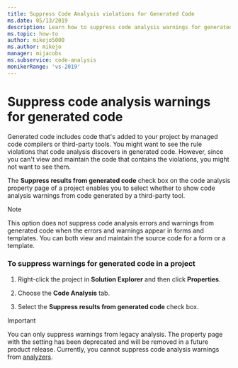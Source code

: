 ```yaml
---
title: Suppress Code Analysis violations for Generated Code
ms.date: 05/13/2019
description: Learn how to suppress code analysis warnings for generated code. See how to prevent Visual Studio from displaying legacy analysis warnings about generated code.
ms.topic: how-to
author: mikejo5000
ms.author: mikejo
manager: mijacobs
ms.subservice: code-analysis
monikerRange: 'vs-2019'
---
```

# Suppress code analysis warnings for generated code

Generated code includes code that's added to your project by managed code compilers or third-party tools. You might want to see the rule violations that code analysis discovers in generated code. However, since you can't view and maintain the code that contains the violations, you might not want to see them.

The **Suppress results from generated code** check box on the code analysis property page of a project enables you to select whether to show code analysis warnings from code generated by a third-party tool.

> [!NOTE]
> This option does not suppress code analysis errors and warnings from generated code when the errors and warnings appear in forms and templates. You can both view and maintain the source code for a form or a template.

### To suppress warnings for generated code in a project

1. Right-click the project in **Solution Explorer** and then click **Properties**.

2. Choose the **Code Analysis** tab.

3. Select the **Suppress results from generated code** check box.

> [!IMPORTANT]
> You can only suppress warnings from legacy analysis. The property page with the setting has been deprecated and will be removed in a future product release. Currently, you cannot suppress code analysis warnings from [analyzers](roslyn-analyzers-overview.md).
